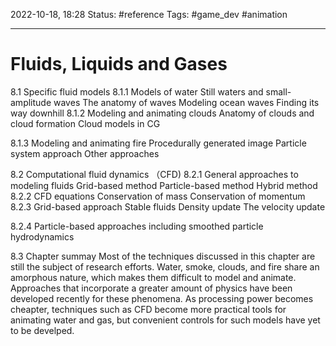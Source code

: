 2022-10-18, 18:28
Status: #reference 
Tags: #game_dev #animation 

---
# Fluids, Liquids and Gases

8.1 Specific fluid models
8.1.1 Models of water
Still waters and small-amplitude waves
The anatomy of waves
Modeling ocean waves
Finding its way downhill
8.1.2 Modeling and animating clouds
Anatomy of clouds and cloud formation
Cloud models in CG

8.1.3 Modeling and animating fire
Procedurally generated image
Particle system approach
Other approaches

8.2 Computational fluid dynamics （CFD)
8.2.1 General approaches to modeling fluids
Grid-based method
Particle-based method
Hybrid method
8.2.2 CFD equations
Conservation of mass
Conservation of momentum
8.2.3 Grid-based approach
Stable fluids
Density update
The velocity update

8.2.4 Particle-based approaches including smoothed particle hydrodynamics

8.3 Chapter summay
Most of the techniques discussed in this chapter are still the subject of research efforts. Water, smoke, clouds, and fire share an amorphous nature, which makes them difficult to model and animate. Approaches that incorporate a greater amount of physics have been developed recently for these phenomena. As processing power becomes cheapter, techniques such as CFD become more practical tools for animating water and gas, but convenient controls for such models have yet to be develped.